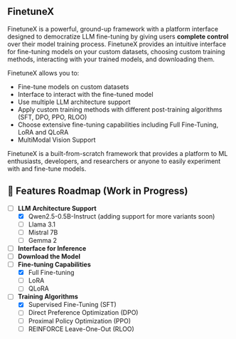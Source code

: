 ## FinetuneX
FinetuneX is a powerful, ground-up framework with a platform interface designed to democratize LLM fine-tuning by giving users **complete control** over their model training process. FinetuneX provides an intuitive interface for fine-tuning models on your custom datasets, choosing custom training methods, interacting with your trained models, and downloading them.

FinetuneX allows you to:
- Fine-tune models on custom datasets
- Interface to interact with the fine-tuned model
- Use multiple LLM architecture support
- Apply custom training methods with different post-training algorithms (SFT, DPO, PPO, RLOO)
- Choose extensive fine-tuning capabilities including Full Fine-Tuning, LoRA and QLoRA
- MultiModal Vision Support

FinetuneX is a built-from-scratch framework that provides a platform to ML enthusiasts, developers, and researchers or anyone to easily experiment with and fine-tune models.

## 🚀 Features Roadmap (Work in Progress)

- [ ] **LLM Architecture Support**
  - [x] Qwen2.5-0.5B-Instruct (adding support for more variants soon)
  - [ ] Llama 3.1
  - [ ] Mistral 7B
  - [ ] Gemma 2
        
- [ ] **Interface for Inference**
- [ ] **Download the Model**
- [ ] **Fine-tuning Capabilities**
  - [x] Full Fine-tuning
  - [ ] LoRA
  - [ ] QLoRA
        
- [ ] **Training Algorithms**
  - [x] Supervised Fine-Tuning (SFT)
  - [ ] Direct Preference Optimization (DPO)
  - [ ] Proximal Policy Optimization (PPO)
  - [ ] REINFORCE Leave-One-Out (RLOO)
